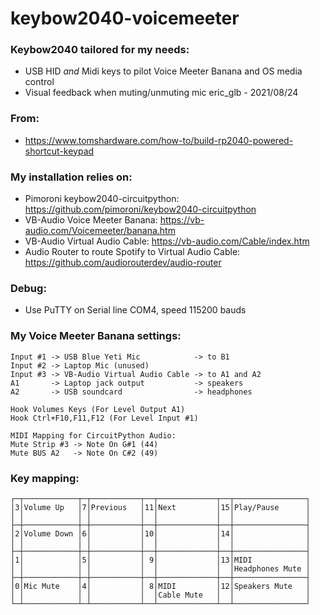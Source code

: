 # keybow2040-voicemeeter

### Keybow2040 tailored for my needs:
  - USB HID *and* Midi keys to pilot Voice Meeter Banana and OS media control
  - Visual feedback when muting/unmuting mic
                                 eric_glb - 2021/08/24

### From:
- https://www.tomshardware.com/how-to/build-rp2040-powered-shortcut-keypad

### My installation relies on:
- Pimoroni keybow2040-circuitpython:
    https://github.com/pimoroni/keybow2040-circuitpython
- VB-Audio Voice Meeter Banana:
    https://vb-audio.com/Voicemeeter/banana.htm
- VB-Audio Virtual Audio Cable:
    https://vb-audio.com/Cable/index.htm
- Audio Router to route Spotify to Virtual Audio Cable:
    https://github.com/audiorouterdev/audio-router

### Debug:
- Use PuTTY on Serial line COM4, speed 115200 bauds

### My Voice Meeter Banana settings:

    Input #1 -> USB Blue Yeti Mic            -> to B1
    Input #2 -> Laptop Mic (unused)
    Input #3 -> VB-Audio Virtual Audio Cable -> to A1 and A2
    A1       -> Laptop jack output           -> speakers
    A2       -> USB soundcard                -> headphones

    Hook Volumes Keys (For Level Output A1)
    Hook Ctrl+F10,F11,F12 (For Level Input #1)

    MIDI Mapping for CircuitPython Audio:
    Mute Strip #3 -> Note On G#1 (44)
    Mute BUS A2   -> Note On C#2 (49)

### Key mapping:

    ┌─┬────────────┬─┬───────────┬──┬─────────────┬──┬────────────────┐
    │3│Volume Up   │7│Previous   │11│Next         │15│Play/Pause      │
    │ │            │ │           │  │             │  │                │
    ├─┼────────────┼─┼───────────┼──┼─────────────┼──┼────────────────┤
    │2│Volume Down │6│           │10│             │14│                │
    │ │            │ │           │  │             │  │                │
    ├─┼────────────┼─┼───────────┼──┼─────────────┼──┼────────────────┤
    │1│            │5│           │ 9│             │13│MIDI            │
    │ │            │ │           │  │             │  │Headphones Mute │
    ├─┼────────────┼─┼───────────┼──┼─────────────┼──┼────────────────┤
    │0│Mic Mute    │4│           │ 8│MIDI         │12│Speakers Mute   │
    │ │            │ │           │  │Cable Mute   │  │                │
    └─┴────────────┴─┴───────────┴──┴─────────────┴──┴────────────────┘